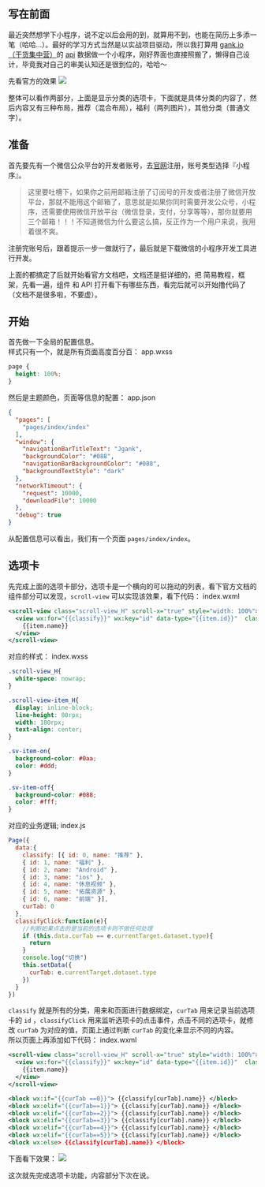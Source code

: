 ## 写在前面
最近突然想学下小程序，说不定以后会用的到，就算用不到，也能在简历上多添一笔（哈哈...）。最好的学习方式当然是以实战项目驱动，所以我打算用 [gank.io（干货集中营）](http://gank.io/)的 [api](http://gank.io/api) 数据做一个小程序，刚好界面也直接照搬了，懒得自己设计，毕竟我对自己的审美认知还是很到位的，哈哈～    

先看官方的效果
![](http://os6ycxx7w.bkt.clouddn.com/images/345cd5c1-715f-464c-8a89-1f97317f999f.gif)

整体可以看作两部分，上面是显示分类的选项卡，下面就是具体分类的内容了，然后内容又有三种布局，推荐（混合布局），福利（两列图片），其他分类（普通文字）。
## 准备
首先要先有一个微信公众平台的开发者账号，去[官网](https://mp.weixin.qq.com/)注册，账号类型选择『小程序』。
> 这里要吐槽下，如果你之前用邮箱注册了订阅号的开发或者注册了微信开放平台，那就不能用这个邮箱了，意思就是如果你同时需要开发公众号，小程序，还需要使用微信开放平台（微信登录，支付，分享等等），那你就要用三个邮箱！！！不知道微信为什么要这么搞，反正作为一个用户来说，我用着很不爽。  

注册完账号后，跟着提示一步一做就行了，最后就是下载微信的小程序开发工具进行开发。  

上面的都搞定了后就开始看官方文档吧，文档还是挺详细的，把 简易教程，框架，先看一遍，组件 和 API 打开看下有哪些东西，看完后就可以开始撸代码了（文档不是很多啦，不要虚）。
## 开始
首先做一下全局的配置信息。  
样式只有一个，就是所有页面高度百分百：
app.wxss
``` css
page {
  height: 100%;
}
```
然后是主题颜色，页面等信息的配置：
app.json
``` json
{
  "pages": [
    "pages/index/index"
  ],
  "window": {
    "navigationBarTitleText": "Jgank",
    "backgroundColor": "#088",
    "navigationBarBackgroundColor": "#088",
    "backgroundTextStyle": "dark"
  },
  "networkTimeout": {
    "request": 10000,
    "downloadFile": 10000
  },
  "debug": true
}
```
从配置信息可以看出，我们有一个页面 `pages/index/index`。  

## 选项卡
先完成上面的选项卡部分，选项卡是一个横向的可以拖动的列表，看下官方文档的组件部分可以发现，`scroll-view` 可以实现该效果，看下代码：
index.wxml
``` xml
<scroll-view class="scroll-view_H" scroll-x="true" style="width: 100%">
  <view wx:for="{{classify}}" wx:key="id" data-type="{{item.id}}"  class="scroll-view-item_H {{curTab==item.id?'sv-item-on':'sv-item-off'}}" bindtap="classifyClick">
    {{item.name}}
  </view>
</scroll-view>
```
对应的样式：
index.wxss
``` css
.scroll-view_H{
  white-space: nowrap;
}

.scroll-view-item_H{
  display: inline-block;
  line-height: 80rpx;
  width: 180rpx;
  text-align: center;
}

.sv-item-on{
  background-color: #0aa;
  color: #ddd;
}

.sv-item-off{
  background-color: #088;
  color: #fff;
}
```
对应的业务逻辑;
index.js
``` javascript
Page({
  data:{
    classify: [{ id: 0, name: "推荐" }, 
    { id: 1, name: "福利" }, 
    { id: 2, name: "Android" }, 
    { id: 3, name: "ios" },
    { id: 4, name: "休息视频" }, 
    { id: 5, name: "拓展资源" }, 
    { id: 6, name: "前端" }],
    curTab: 0
  },
  classifyClick:function(e){
	//判断如果点击的是当前的选项卡则不做任何处理
    if (this.data.curTab == e.currentTarget.dataset.type){
      return
    }
    console.log("切换")
    this.setData({
      curTab: e.currentTarget.dataset.type
    })
  }
})
```
`classify` 就是所有的分类，用来和页面进行数据绑定，`curTab` 用来记录当前选项卡的 `id` ，`classifyClick` 用来监听选项卡的点击事件，点击不同的选项卡，就修改 `curTab` 为对应的值，页面上通过判断 `curTab` 的变化来显示不同的内容。  
所以页面上再添加如下代码：
index.wxml
``` xml
<scroll-view class="scroll-view_H" scroll-x="true" style="width: 100%">
  <view wx:for="{{classify}}" wx:key="id" data-type="{{item.id}}"  class="scroll-view-item_H {{curTab==item.id?'sv-item-on':'sv-item-off'}}" bindtap="classifyClick">
    {{item.name}}
  </view>
</scroll-view>

<block wx:if="{{curTab ==0}}"> {{classify[curTab].name}} </block>
<block wx:elif="{{curTab==1}}"> {{classify[curTab].name}} </block>
<block wx:elif="{{curTab==2}}"> {{classify[curTab].name}} </block>
<block wx:elif="{{curTab==3}}"> {{classify[curTab].name}} </block>
<block wx:elif="{{curTab==4}}"> {{classify[curTab].name}} </block>
<block wx:elif="{{curTab==5}}"> {{classify[curTab].name}} </block>
<block wx:else> {{classify[curTab].name}} </block> 
```
下面看下效果：
![](http://os6ycxx7w.bkt.clouddn.com/images/0c754b1a-0a9b-472a-a7cc-9d46ec36e848.gif)

这次就先完成选项卡功能，内容部分下次在说。

